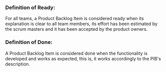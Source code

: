 ### Definition of Ready:
For all teams, a Product Backlog Item is considered ready when its explanation is clear to all team members, its effort has been estimated by the scrum masters and it has been accepted by the product owners.

### Definition of Done:
A Product Backlog Item is considered done when the functionality is developed and works as expected, this is, it works accordingly to the PIB's description.
